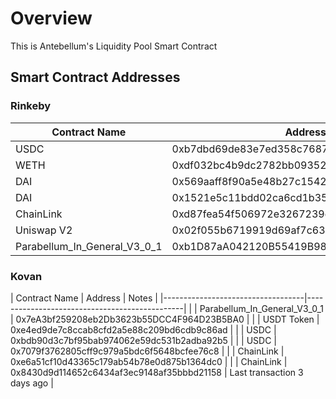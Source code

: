 # Overview

This is Antebellum's Liquidity Pool Smart Contract

## Smart Contract Addresses

### Rinkeby


|   Contract Name   |   Address |
|-----------------------------------|-----------------------------------------------|   
|   USDC    |   0xb7dbd69de83e7ed358c7687c1c1970e5dd121818  |
|   WETH    |   0xdf032bc4b9dc2782bb09352007d4c57b75160b15  |
|   DAI     |   0x569aaff8f90a5e48b27c154249ee5a08ed0c44e2  |
|   DAI     |   0x1521e5c11bdd02ca6cd1b35a34e176d87d9bdcd2  |
|   ChainLink   |   0xd87fea54f506972e3267239ec8e159548892074a  |
|   Uniswap V2  |   0x02f055b6719919d69af7c63c8ab4abb380383925  | 
| Parabellum_In_General_V3_0_1    |   0xb1D87aA042120B55419B980D81B6e9C7caE5aA5f  |

### Kovan

|   Contract Name   |   Address |   Notes                                       |
|-----------------------------------|-----------------------------------------------| |
| Parabellum_In_General_V3_0_1    |   0x7eA3bf259208eb2Db3623b55DCC4F964D23B5BA0  | |
| USDT Token        | 0xe4ed9de7c8ccab8cfd2a5e88c209bd6cdb9c86ad                    |   |
| USDC              | 0xbdb90d3c7bf95bab974062e59dc531b2adba92b5                    |   |
|   USDC            |   0x7079f3762805cff9c979a5bdc6f5648bcfee76c8                  |   |
|   ChainLink       |   0xe6a51cf10d43365c179ab54b78e0d875b1364dc0                  |   |
| ChainLink         |   0x8430d9d114652c6434af3ec9148af35bbbd21158                  |   Last transaction 3 days ago |



  

